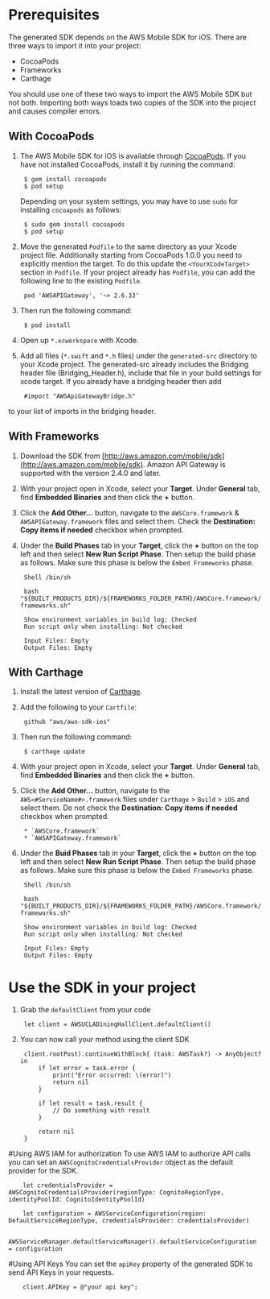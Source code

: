 # Prerequisites

The generated SDK depends on the AWS Mobile SDK for iOS. There are three ways to import it into your project:

* CocoaPods
* Frameworks
* Carthage

You should use one of these two ways to import the AWS Mobile SDK but not both. Importing both ways loads two copies of the SDK into the project and causes compiler errors.

## With CocoaPods

1. The AWS Mobile SDK for iOS is available through [CocoaPods](https://cocoapods.org/). If you have not installed CocoaPods, install it by running the command:

        $ gem install cocoapods
        $ pod setup

    Depending on your system settings, you may have to use `sudo` for installing `cocoapods` as follows:

        $ sudo gem install cocoapods
        $ pod setup


1. Move the generated `Podfile` to the same directory as your Xcode project file. Additionally starting from CocoaPods 1.0.0 you need to explicitly mention the target. To do this update the `<YourXCodeTarget>` section in `Podfile`.  If your project already has `Podfile`, you can add the following line to the existing `Podfile`.

        pod 'AWSAPIGateway', '~> 2.6.33'

1. Then run the following command:

        $ pod install

1. Open up `*.xcworkspace` with Xcode.
1. Add all files (`*.swift` and `*.h` files) under the `generated-src` directory to your Xcode project. The generated-src already includes the Bridging header file (Bridging_Header.h), include that file in your build settings for xcode target. If you already have a bridging header then add

        #import "AWSApiGatewayBridge.h"

to your list of imports in the bridging header.

## With Frameworks

1. Download the SDK from [http://aws.amazon.com/mobile/sdk](http://aws.amazon.com/mobile/sdk). Amazon API Gateway is supported with the version 2.4.0 and later.
1. With your project open in Xcode, select your **Target**. Under **General** tab, find **Embedded Binaries** and then click the **+** button.
1. Click the **Add Other...** button, navigate to the `AWSCore.framework` & `AWSAPIGateway.framework` files and select them. Check the **Destination: Copy items if needed** checkbox when prompted.
1. Under the **Build Phases** tab in your **Target**, click the **+** button on the top left and then select **New Run Script Phase**. Then setup the build phase as follows. Make sure this phase is below the `Embed Frameworks` phase.

        Shell /bin/sh

        bash "${BUILT_PRODUCTS_DIR}/${FRAMEWORKS_FOLDER_PATH}/AWSCore.framework/strip-frameworks.sh"

        Show environment variables in build log: Checked
        Run script only when installing: Not checked

        Input Files: Empty
        Output Files: Empty

## With Carthage

1. Install the latest version of [Carthage](https://github.com/Carthage/Carthage#installing-carthage).

1. Add the following to your `Cartfile`:

        github "aws/aws-sdk-ios"

1. Then run the following command:

        $ carthage update

1. With your project open in Xcode, select your **Target**. Under **General** tab, find **Embedded Binaries** and then click the **+** button.


1. Click the **Add Other...** button, navigate to the `AWS<#ServiceName#>.framework` files under `Carthage` > `Build` > `iOS` and select them. Do not check the **Destination: Copy items if needed** checkbox when prompted.

        * `AWSCore.framework`
        * `AWSAPIGateway.framework`

1. Under the **Buid Phases** tab in your **Target**, click the **+** button on the top left and then select **New Run Script Phase**. Then setup the build phase as follows. Make sure this phase is below the `Embed Frameworks` phase.

        Shell /bin/sh

        bash "${BUILT_PRODUCTS_DIR}/${FRAMEWORKS_FOLDER_PATH}/AWSCore.framework/strip-frameworks.sh"

        Show environment variables in build log: Checked
        Run script only when installing: Not checked

        Input Files: Empty
        Output Files: Empty

# Use the SDK in your project

1. Grab the `defaultClient` from your code

        let client = AWSUCLADiningHallClient.defaultClient()

1. You can now call your method using the client SDK

        
        client.rootPost).continueWithBlock{ (task: AWSTask?) -> AnyObject? in
            if let error = task.error {
                print("Error occurred: \(error)")
                return nil
            }

            if let result = task.result {
                // Do something with result
            }

            return nil
        }
        

#Using AWS IAM for authorization
To use AWS IAM to authorize API calls you can set an `AWSCognitoCredentialsProvider` object as the default provider for the SDK.

        let credentialsProvider = AWSCognitoCredentialsProvider(regionType: CognitoRegionType, identityPoolId: CognitoIdentityPoolId)

        let configuration = AWSServiceConfiguration(region: DefaultServiceRegionType, credentialsProvider: credentialsProvider)

        AWSServiceManager.defaultServiceManager().defaultServiceConfiguration = configuration


#Using API Keys
You can set the `apiKey` property of the generated SDK to send API Keys in your requests.

        client.APIKey = @"your api key";

